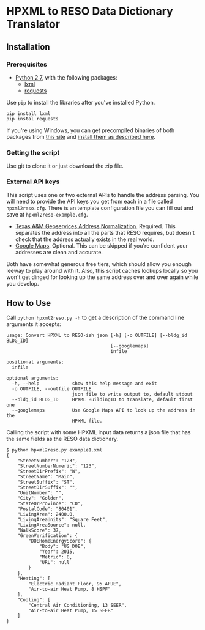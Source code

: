 # HPXML to RESO Data Dictionary Translator



## Installation

### Prerequisites
- [Python 2.7](https://www.python.org/downloads/), with the following packages:
  - [lxml](http://lxml.de/)
  - [requests](http://docs.python-requests.org/en/latest/)

Use `pip` to install the libraries after you've installed Python. 

```
pip install lxml
pip instal requests
```

If you're using Windows, you can get precompiled binaries of both packages from [this site](http://www.lfd.uci.edu/~gohlke/pythonlibs/) and [install them as described here](https://pip.pypa.io/en/latest/user_guide/#installing-from-wheels).

### Getting the script

Use git to clone it or just download the zip file.

### External API keys

This script uses one or two external APIs to handle the address parsing. You will need to provide the API keys you get from each  in a file called `hpxml2reso.cfg`. There is an template configuration file you can fill out and save at `hpxml2reso-example.cfg`.

- [Texas A&M Geoservices Address Normalization](http://geoservices.tamu.edu/Services/AddressNormalization/). Required. This separates the address into all the parts that RESO requires, but doesn't check that the address actually exists in the real world.
- [Google Maps](https://developers.google.com/maps/documentation/geocoding/get-api-key). Optional. This can be skipped if you're confident your addresses are clean and accurate.

Both have somewhat generous free tiers, which should allow you enough leeway to play around with it. Also, this script caches lookups locally so you won't get dinged for looking up the same address over and over again while you develop. 

## How to Use

Call `python hpxml2reso.py -h` to get a description of the command line arguments it accepts:

```
usage: Convert HPXML to RESO-ish json [-h] [-o OUTFILE] [--bldg_id BLDG_ID]
                                      [--googlemaps]
                                      infile

positional arguments:
  infile

optional arguments:
  -h, --help            show this help message and exit
  -o OUTFILE, --outfile OUTFILE
                        json file to write output to, default stdout
  --bldg_id BLDG_ID     HPXML BuildingID to translate, default first one
  --googlemaps          Use Google Maps API to look up the address in the
                        HPXML file.

```

Calling the script with some HPXML input data returns a json file that has the same fields as the RESO data dictionary.

```
$ python hpxml2reso.py example1.xml
{
    "StreetNumber": "123", 
    "StreetNumberNumeric": "123", 
    "StreetDirPrefix": "W", 
    "StreetName": "Main", 
    "StreetSuffix": "ST", 
    "StreetDirSuffix": "", 
    "UnitNumber": "", 
    "City": "Golden", 
    "StateOrProvince": "CO", 
    "PostalCode": "80401", 
    "LivingArea": 2400.0, 
    "LivingAreaUnits": "Square Feet", 
    "LivingAreaSource": null, 
    "WalkScore": 37, 
    "GreenVerification": {
        "DOEHomeEnergyScore": {
            "Body": "US DOE", 
            "Year": 2015, 
            "Metric": 8, 
            "URL": null
        }
    }, 
    "Heating": [
        "Electric Radiant Floor, 95 AFUE", 
        "Air-to-air Heat Pump, 8 HSPF"
    ], 
    "Cooling": [
        "Central Air Conditioning, 13 SEER", 
        "Air-to-air Heat Pump, 15 SEER"
    ]
}

```
